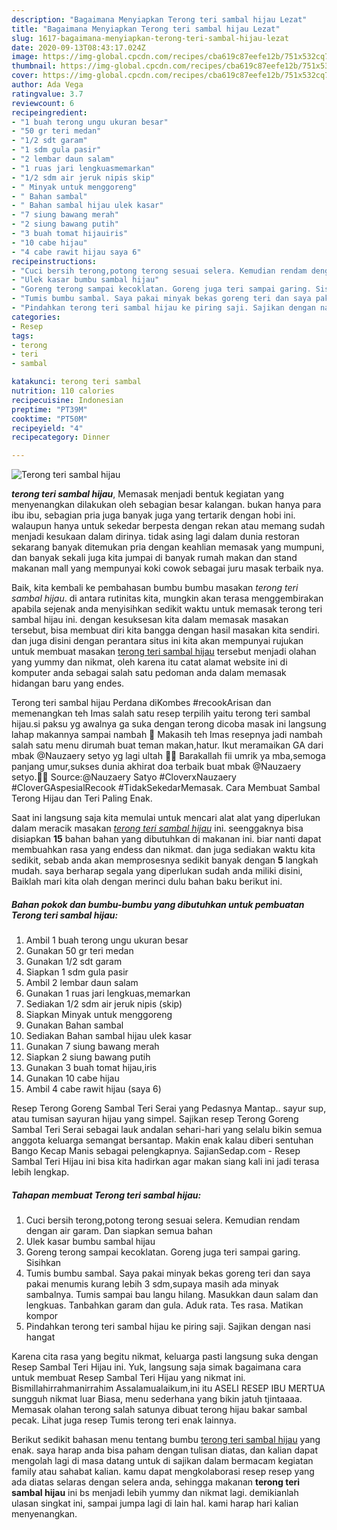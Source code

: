 ```yaml
---
description: "Bagaimana Menyiapkan Terong teri sambal hijau Lezat"
title: "Bagaimana Menyiapkan Terong teri sambal hijau Lezat"
slug: 1617-bagaimana-menyiapkan-terong-teri-sambal-hijau-lezat
date: 2020-09-13T08:43:17.024Z
image: https://img-global.cpcdn.com/recipes/cba619c87eefe12b/751x532cq70/terong-teri-sambal-hijau-foto-resep-utama.jpg
thumbnail: https://img-global.cpcdn.com/recipes/cba619c87eefe12b/751x532cq70/terong-teri-sambal-hijau-foto-resep-utama.jpg
cover: https://img-global.cpcdn.com/recipes/cba619c87eefe12b/751x532cq70/terong-teri-sambal-hijau-foto-resep-utama.jpg
author: Ada Vega
ratingvalue: 3.7
reviewcount: 6
recipeingredient:
- "1 buah terong ungu ukuran besar"
- "50 gr teri medan"
- "1/2 sdt garam"
- "1 sdm gula pasir"
- "2 lembar daun salam"
- "1 ruas jari lengkuasmemarkan"
- "1/2 sdm air jeruk nipis skip"
- " Minyak untuk menggoreng"
- " Bahan sambal"
- " Bahan sambal hijau ulek kasar"
- "7 siung bawang merah"
- "2 siung bawang putih"
- "3 buah tomat hijauiris"
- "10 cabe hijau"
- "4 cabe rawit hijau saya 6"
recipeinstructions:
- "Cuci bersih terong,potong terong sesuai selera. Kemudian rendam dengan air garam. Dan siapkan semua bahan"
- "Ulek kasar bumbu sambal hijau"
- "Goreng terong sampai kecoklatan. Goreng juga teri sampai garing. Sisihkan"
- "Tumis bumbu sambal. Saya pakai minyak bekas goreng teri dan saya pakai menumis kurang lebih 3 sdm,supaya masih ada minyak sambalnya. Tumis sampai bau langu hilang. Masukkan daun salam dan lengkuas. Tanbahkan garam dan gula. Aduk rata. Tes rasa. Matikan kompor"
- "Pindahkan terong teri sambal hijau ke piring saji. Sajikan dengan nasi hangat"
categories:
- Resep
tags:
- terong
- teri
- sambal

katakunci: terong teri sambal 
nutrition: 110 calories
recipecuisine: Indonesian
preptime: "PT39M"
cooktime: "PT50M"
recipeyield: "4"
recipecategory: Dinner

---
```



![Terong teri sambal hijau](https://img-global.cpcdn.com/recipes/cba619c87eefe12b/751x532cq70/terong-teri-sambal-hijau-foto-resep-utama.jpg)

<b><i>terong teri sambal hijau</i></b>, Memasak menjadi bentuk kegiatan yang menyenangkan dilakukan oleh sebagian besar kalangan. bukan hanya para ibu ibu, sebagian pria juga banyak juga yang tertarik dengan hobi ini. walaupun hanya untuk sekedar berpesta dengan rekan atau memang sudah menjadi kesukaan dalam dirinya. tidak asing lagi dalam dunia restoran sekarang banyak ditemukan pria dengan keahlian memasak yang mumpuni, dan banyak sekali juga kita jumpai di banyak rumah makan dan stand makanan mall yang mempunyai koki cowok sebagai juru masak terbaik nya.

Baik, kita kembali ke pembahasan bumbu bumbu masakan <i>terong teri sambal hijau</i>. di antara rutinitas kita, mungkin akan terasa menggembirakan apabila sejenak anda menyisihkan sedikit waktu untuk memasak terong teri sambal hijau ini. dengan kesuksesan kita dalam memasak masakan tersebut, bisa membuat diri kita bangga dengan hasil masakan kita sendiri. dan juga disini dengan perantara situs ini kita akan mempunyai rujukan untuk membuat masakan <u>terong teri sambal hijau</u> tersebut menjadi olahan yang yummy dan nikmat, oleh karena itu catat alamat website ini di komputer anda sebagai salah satu pedoman anda dalam memasak hidangan baru yang endes.

Terong teri sambal hijau Perdana diKombes #recookArisan dan memenangkan teh Imas salah satu resep terpilih yaitu terong teri sambal hijau.si paksu yg awalnya ga suka dengan terong dicoba masak ini langsung lahap makannya sampai nambah 🤭 Makasih teh Imas resepnya jadi nambah salah satu menu dirumah buat teman makan,hatur. Ikut meramaikan GA dari mbak @Nauzaery setyo yg lagi ultah 🎉🎉 Barakallah fii umrik ya mba,semoga panjang umur,sukses dunia akhirat doa terbaik buat mbak @Nauzaery setyo.🥳🥳 Source:@Nauzaery Satyo #CloverxNauzaery #CloverGAspesialRecook #TidakSekedarMemasak. Cara Membuat Sambal Terong Hijau dan Teri Paling Enak.


Saat ini langsung saja kita memulai untuk mencari alat alat yang diperlukan dalam meracik masakan <u><i>terong teri sambal hijau</i></u> ini. seenggaknya bisa disiapkan <b>15</b> bahan bahan yang dibutuhkan di makanan ini. biar nanti dapat membuahkan rasa yang endess dan nikmat. dan juga sediakan waktu kita sedikit, sebab anda akan memprosesnya sedikit banyak dengan <b>5</b> langkah mudah. saya berharap segala yang diperlukan sudah anda miliki disini, Baiklah mari kita olah dengan merinci dulu bahan baku berikut ini.

<!--inarticleads1-->

##### Bahan pokok dan bumbu-bumbu yang dibutuhkan untuk pembuatan Terong teri sambal hijau:

1. Ambil 1 buah terong ungu ukuran besar
1. Gunakan 50 gr teri medan
1. Gunakan 1/2 sdt garam
1. Siapkan 1 sdm gula pasir
1. Ambil 2 lembar daun salam
1. Gunakan 1 ruas jari lengkuas,memarkan
1. Sediakan 1/2 sdm air jeruk nipis (skip)
1. Siapkan  Minyak untuk menggoreng
1. Gunakan  Bahan sambal
1. Sediakan  Bahan sambal hijau ulek kasar
1. Gunakan 7 siung bawang merah
1. Siapkan 2 siung bawang putih
1. Gunakan 3 buah tomat hijau,iris
1. Gunakan 10 cabe hijau
1. Ambil 4 cabe rawit hijau (saya 6)


Resep Terong Goreng Sambal Teri Serai yang Pedasnya Mantap.. sayur sup, atau tumisan sayuran hijau yang simpel. Sajikan resep Terong Goreng Sambal Teri Serai sebagai lauk andalan sehari-hari yang selalu bikin semua anggota keluarga semangat bersantap. Makin enak kalau diberi sentuhan Bango Kecap Manis sebagai pelengkapnya. SajianSedap.com - Resep Sambal Teri Hijau ini bisa kita hadirkan agar makan siang kali ini jadi terasa lebih lengkap. 

<!--inarticleads2-->

##### Tahapan membuat Terong teri sambal hijau:

1. Cuci bersih terong,potong terong sesuai selera. Kemudian rendam dengan air garam. Dan siapkan semua bahan
1. Ulek kasar bumbu sambal hijau
1. Goreng terong sampai kecoklatan. Goreng juga teri sampai garing. Sisihkan
1. Tumis bumbu sambal. Saya pakai minyak bekas goreng teri dan saya pakai menumis kurang lebih 3 sdm,supaya masih ada minyak sambalnya. Tumis sampai bau langu hilang. Masukkan daun salam dan lengkuas. Tanbahkan garam dan gula. Aduk rata. Tes rasa. Matikan kompor
1. Pindahkan terong teri sambal hijau ke piring saji. Sajikan dengan nasi hangat


Karena cita rasa yang begitu nikmat, keluarga pasti langsung suka dengan Resep Sambal Teri Hijau ini. Yuk, langsung saja simak bagaimana cara untuk membuat Resep Sambal Teri Hijau yang nikmat ini. Bismillahirrahmanirrahim Assalamualaikum,ini itu ASELI RESEP IBU MERTUA sungguh nikmat luar Biasa, menu sederhana yang bikin jatuh tjintaaaa. Memasak olahan terong salah satunya dibuat terong hijau bakar sambal pecak. Lihat juga resep Tumis terong teri enak lainnya. 

Berikut sedikit bahasan menu tentang bumbu <u>terong teri sambal hijau</u> yang enak. saya harap anda bisa paham dengan tulisan diatas, dan kalian dapat mengolah lagi di masa datang untuk di sajikan dalam bermacam kegiatan family atau sahabat kalian. kamu dapat mengkolaborasi resep resep yang ada diatas selaras dengan selera anda, sehingga makanan <b>terong teri sambal hijau</b> ini bs menjadi lebih yummy dan nikmat lagi. demikianlah ulasan singkat ini, sampai jumpa lagi di lain hal. kami harap hari kalian menyenangkan.
